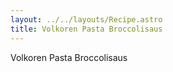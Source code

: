 ```yaml
---
layout: ../../layouts/Recipe.astro
title: Volkoren Pasta Broccolisaus
---
```

Volkoren Pasta Broccolisaus